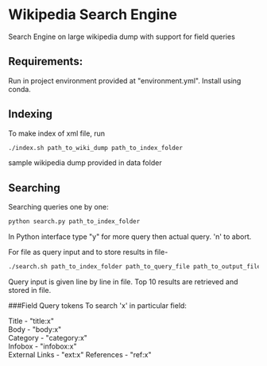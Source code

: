 # Wikipedia Search Engine
Search Engine on large wikipedia dump with support for field queries

## Requirements:
Run in project environment provided at "environment.yml". Install using conda.

## Indexing
To make index of xml file, run
```bash
./index.sh path_to_wiki_dump path_to_index_folder
```
sample wikipedia dump provided in data folder

## Searching
Searching queries one by one:
```python
python search.py path_to_index_folder
```
In Python interface type "y" for more query then actual query. 'n' to abort.

For file as query input and to store results in file-
```bash
./search.sh path_to_index_folder path_to_query_file path_to_output_file
```
Query input is given line by line in file.
Top 10 results are retrieved and stored in file.

###Field Query tokens
To search 'x' in particular field:

Title - "title:x"  
Body - "body:x"  
Category - "category:x"  
Infobox - "infobox:x"  
External Links - "ext:x"
References - "ref:x"
